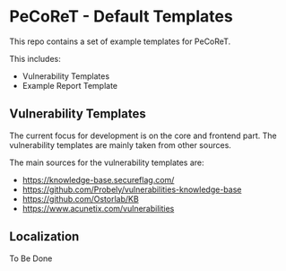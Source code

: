 # PeCoReT - Default Templates

This repo contains a set of example templates for PeCoReT.

This includes:
- Vulnerability Templates
- Example Report Template


## Vulnerability Templates
The current focus for development is on the core and frontend part.
The vulnerability templates are mainly taken from other sources.

The main sources for the vulnerability templates are:

- https://knowledge-base.secureflag.com/
- https://github.com/Probely/vulnerabilities-knowledge-base
- https://github.com/Ostorlab/KB
- https://www.acunetix.com/vulnerabilities


## Localization
To Be Done
